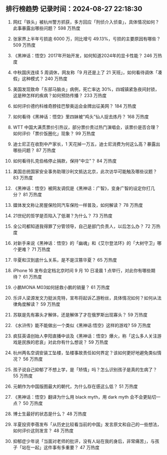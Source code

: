 
## 排行榜趋势 记录时间：2024-08-27 22:18:30
  
  1. 网红「铁头」被杭州警方抓获，多方回应「刑侦介入侦查」，具体情况如何？此事暴露出哪些问题？ 598 万热度
    
  2. 张家界上半年亏损逾 6000 万，同比增亏 49.13%，亏损的主要原因有哪些？ 509 万热度
    
  3. 《黑神话：悟空》2017年开始开发，如何知道2024年的显卡性能？ 246 万热度
    
  4. 中秋国庆连续 5 周调休，网友称「9 月还是上了 21 天班」，如何看待调休「凑假」这种模式？ 240 万热度
    
  5. 美国发现致命「东部马脑炎」病例，死亡率达 30%，四城镇紧急夜间封锁，这是种怎样的疾病？如何预防传播？ 233 万热度
    
  6. 如何评价德约科维奇脖挂巴黎奥运会金牌出征美网？ 184 万热度
    
  7. 如何看待《黑神话：悟空》里四妹被“鸡头”仙人捉去炼丹？ 168 万热度
    
  8. WTT 中国大满贯票价引热议，部分票价贵过热门演唱会，该票价是否合理？如何评价「票价饭圈化」现象？ 99 万热度
    
  9. 迪士尼正在收割中产家长，1 天花掉一万五，迪士尼消费为何这么高？暴露出哪些问题？ 87 万热度
    
  10. 如何看待扎克伯格停止捐款，保持“中立”？ 84 万热度
    
  11. 美国总统国家安全事务助理沙利文抵达北京，此次访华可能触及哪些议题？ 83 万热度
    
  12. 《黑神话：悟空》被网友调侃是《黑神话：广智》，变身广智的设定你打几分？ 81 万热度
    
  13. 媒体发文称让房屋保险同汽车保险一样普及，如何解读？ 78 万热度
    
  14. 21世纪的哲学是否陷入了低潮？为什么？ 73 万热度
    
  15. 全公司都知道我得罪了分管领导，自己是部门负责人，以后怎么办？ 72 万热度
    
  16. 对新手来说《黑神话：悟空》的「幽魂」和《艾尔登法环》的「大树守卫」哪个更难？ 71 万热度
    
  17. 华夏和汉到底什么关系，是不是汉篡华夏？ 65 万热度
    
  18. iPhone 16 发布会定档北京时间 9 月 10 日凌晨 1 点举行，对此你有哪些期待？ 61 万热度
    
  19. 小鹏MONA M03如何拯救小鹏的销量？ 61 万热度
    
  20. 乐评人梁源发文力挺派克特，宣布将起诉乙游粉丝，具体情况如何？如何从法律角度解读？ 59 万热度
    
  21. 苏联是先有寡头才解体，还是解体了才在俄罗斯出现寡头？ 59 万热度
    
  22. 《水浒传》能不能做出一个类似《黑神话:悟空》这样的游戏? 59 万热度
    
  23. 疯狂英语创始人李阳直播中谈及《黑神话：悟空》爆火，称「这么多人关注游戏是民族的悲哀」对此你有什么想说？ 59 万热度
    
  24. 杭州两名空调安装工坠楼，坠楼事故责任如何界定？该如何更好地避免类似情况？ 56 万热度
    
  25. 孩子说自己抑郁了不想上学，是「矫情」吗？怎么识别孩子是真的生病了？ 55 万热度
    
  26. 元朝作为中国版图最大的朝代，为什么存在感这么低？ 51 万热度
    
  27. 《黑神话：悟空》翻译为什么用 black myth，用 dark myth 会不会更贴切一点？ 50 万热度
    
  28. 博士生最好的状态是什么？ 48 万热度
    
  29. 半夏投资李蓓发布「从历史比较看当前的中国」发言原文和自己的一些想法，如何评价这则发言？ 48 万热度
    
  30. 抑郁症少年说「当面对老师的批评，没有人站在我的身后，非常痛苦」，与孩子「站在一起」这件事有多重要？ 47 万热度
    